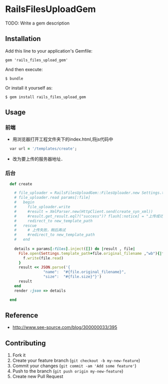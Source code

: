 # RailsFilesUploadGem

TODO: Write a gem description

## Installation

Add this line to your application's Gemfile:

    gem 'rails_files_upload_gem'

And then execute:

    $ bundle

Or install it yourself as:

    $ gem install rails_files_upload_gem

## Usage

### 前端
* 用浏览器打开工程文件夹下的index.html,将js代码中
```ruby
  var url = '/templates/create';
```
* 改为要上传的服务器地址．
### 后台
```ruby
  def create

    # file_uploader = RailsFilesUploadGem::FilesUploader.new Settings.template_path
    # file_uploader.read params[:file]
    #   begin
    #     file_uploader.write
    #     #result = XmlParser.new(HttpClient.send(create_syn_xml))
    #     #result.get_result.eql?("success")? flash[:notice] = "上传成功！" : flash[:notice] = "上传失败！#{result.get_reason}."
    #     redirect_to new_template_path
    #   rescue
    #     # 上传失败，稍后再试
    #     #redirect_to new_template_path
    #   end
    
    details = params[:files].inject([]) do |result , file|
      File.open(Settings.template_path+file.original_filename ,"wb"){|f|
        f.write(file.read)
      }
      result << JSON.parse('{
                 "name":  "#{file.original_filename}",
                 "size":  "#{file.size}"}')
      result
    end
    render :json => details

  end
```
	
## Reference
* http://www.see-source.com/blog/300000033/395
## Contributing

1. Fork it
2. Create your feature branch (`git checkout -b my-new-feature`)
3. Commit your changes (`git commit -am 'Add some feature'`)
4. Push to the branch (`git push origin my-new-feature`)
5. Create new Pull Request
